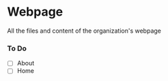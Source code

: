# Webpage
All the files and content of the organization's webpage

### To Do
- [ ] About
- [ ] Home
